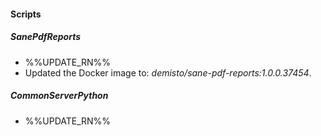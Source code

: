 
#### Scripts
##### SanePdfReports
- %%UPDATE_RN%%
- Updated the Docker image to: *demisto/sane-pdf-reports:1.0.0.37454*.
##### CommonServerPython
- %%UPDATE_RN%%

